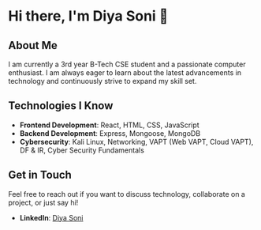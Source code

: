 # Hi there, I'm Diya Soni 👋

## About Me
I am currently a 3rd year B-Tech CSE student and a passionate computer enthusiast. I am always eager to learn about the latest advancements in technology and continuously strive to expand my skill set.

## Technologies I Know
- **Frontend Development**: React, HTML, CSS, JavaScript
- **Backend Development**: Express, Mongoose, MongoDB
- **Cybersecurity**: Kali Linux, Networking, VAPT (Web VAPT, Cloud VAPT), DF & IR, Cyber Security Fundamentals

## Get in Touch
Feel free to reach out if you want to discuss technology, collaborate on a project, or just say hi!

- **LinkedIn**: [Diya Soni](https://www.linkedin.com/in/diya-soni-a2038925a/)

